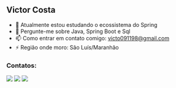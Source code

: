 ## Victor Costa

- 🔭 Atualmente estou estudando o ecossistema do Spring
- 💬 Pergunte-me sobre Java, Spring Boot e Sql
- 📫 Como entrar em contato comigo: victo091198@gmail.com
- ⚡️ Região onde moro: São Luís/Maranhão

### Contatos:

<div>
<a href="https://www.instagram.com/ovictorgab_/" target="_blank"><img src="https://img.shields.io/badge/-Instagram-%23E4405F?style=for-the-badge&logo=instagram&logoColor=white" target="_blank"></a>
<a href = "mailto:victo091198@gmail.com"><img src="https://img.shields.io/badge/Gmail-D14836?style=for-the-badge&logo=gmail&logoColor=white" target="_blank"></a>
<a href="https://www.linkedin.com/in/victor-costa-201b36200/" target="_blank"><img src="https://img.shields.io/badge/-LinkedIn-%230077B5?style=for-the-badge&logo=linkedin&logoColor=white" target="_blank"></a>   
</div>


